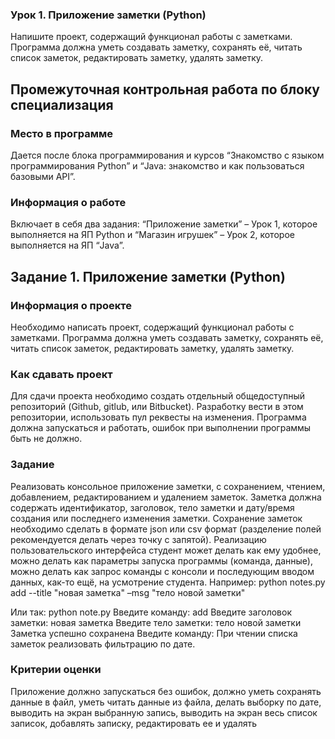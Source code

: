 ### Урок 1. Приложение заметки (Python)
Напишите проект, содержащий функционал работы с заметками.
Программа должна уметь создавать заметку, сохранять её, читать список заметок, редактировать заметку, удалять заметку.

## Промежуточная контрольная работа по блоку специализация
### Место в программе
Дается после блока программирования и курсов “Знакомство с языком программирования Python” и “Java: знакомство и как пользоваться
базовыми API”.
### Информация о работе
Включает в себя два задания: “Приложение заметки” – Урок 1, которое выполняется на ЯП Python и “Магазин игрушек” – Урок 2, которое
выполняется на ЯП “Java”.
## Задание 1. Приложение заметки (Python)
### Информация о проекте
Необходимо написать проект, содержащий функционал работы с заметками.
Программа должна уметь создавать заметку, сохранять её, читать список заметок, редактировать заметку, удалять заметку.
### Как сдавать проект
Для сдачи проекта необходимо создать отдельный общедоступный репозиторий (Github, gitlub, или Bitbucket).
Разработку вести в этом репозитории, использовать пул реквесты на изменения. Программа должна запускаться и работать, ошибок при выполнении программы быть не должно.
### Задание
Реализовать консольное приложение заметки, с сохранением, чтением, добавлением, редактированием и удалением заметок. Заметка должна
содержать идентификатор, заголовок, тело заметки и дату/время создания или последнего изменения заметки. Сохранение заметок необходимо сделать в формате json или csv формат (разделение полей рекомендуется делать через точку с запятой). Реализацию пользовательского интерфейса студент может делать как ему удобнее, можно делать как параметры запуска программы (команда, данные), можно делать как запрос команды с консоли и последующим вводом данных, как-то ещё, на усмотрение студента. Например:
python notes.py add --title "новая заметка" –msg "тело новой заметки"

Или так:
python note.py
Введите команду: add
Введите заголовок заметки: новая заметка
Введите тело заметки: тело новой заметки
Заметка успешно сохранена
Введите команду:
При чтении списка заметок реализовать фильтрацию по дате.
### Критерии оценки
Приложение должно запускаться без ошибок, должно уметь сохранять данные в файл, уметь читать данные из файла, делать выборку по дате, выводить на экран выбранную запись, выводить на экран весь список записок, добавлять записку, редактировать ее и удалять